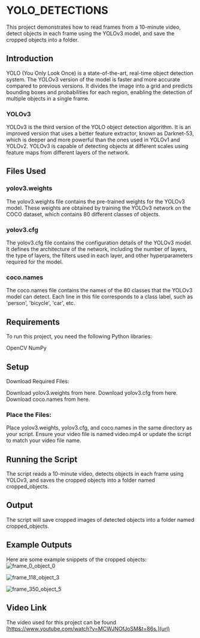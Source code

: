 # YOLO_DETECTIONS
This project demonstrates how to read frames from a 10-minute video, detect objects in each frame using the YOLOv3 model, and save the cropped objects into a folder.
## Introduction
YOLO (You Only Look Once) is a state-of-the-art, real-time object detection system. The YOLOv3 version of the model is faster and more accurate compared to previous versions. It divides the image into a grid and predicts bounding boxes and probabilities for each region, enabling the detection of multiple objects in a single frame.

### YOLOv3
YOLOv3 is the third version of the YOLO object detection algorithm. It is an improved version that uses a better feature extractor, known as Darknet-53, which is deeper and more powerful than the ones used in YOLOv1 and YOLOv2. YOLOv3 is capable of detecting objects at different scales using feature maps from different layers of the network.

## Files Used
### yolov3.weights
The yolov3.weights file contains the pre-trained weights for the YOLOv3 model. These weights are obtained by training the YOLOv3 network on the COCO dataset, which contains 80 different classes of objects.

### yolov3.cfg
The yolov3.cfg file contains the configuration details of the YOLOv3 model. It defines the architecture of the network, including the number of layers, the type of layers, the filters used in each layer, and other hyperparameters required for the model.

### coco.names
The coco.names file contains the names of the 80 classes that the YOLOv3 model can detect. Each line in this file corresponds to a class label, such as 'person', 'bicycle', 'car', etc.

## Requirements
To run this project, you need the following Python libraries:

OpenCV
NumPy

## Setup
Download Required Files:

Download yolov3.weights from here.
Download yolov3.cfg from here.
Download coco.names from here.
### Place the Files:

Place yolov3.weights, yolov3.cfg, and coco.names in the same directory as your script.
Ensure your video file is named video.mp4 or update the script to match your video file name.

## Running the Script
The script reads a 10-minute video, detects objects in each frame using YOLOv3, and saves the cropped objects into a folder named cropped_objects.

## Output
The script will save cropped images of detected objects into a folder named cropped_objects.

## Example Outputs
Here are some example snippets of the cropped objects:
![frame_0_object_0](https://github.com/user-attachments/assets/4ba45529-ca8f-459f-990d-be824e1a5805)

![frame_118_object_3](https://github.com/user-attachments/assets/647dc03a-552b-471c-b9be-33f18ec9abbc)

![frame_350_object_5](https://github.com/user-attachments/assets/6760a04d-e2d6-4745-a3a8-e4799c6610a4)


## Video Link
The video used for this project can be found [https://www.youtube.com/watch?v=MCWJNOfJoSM&t=86s.](url)
